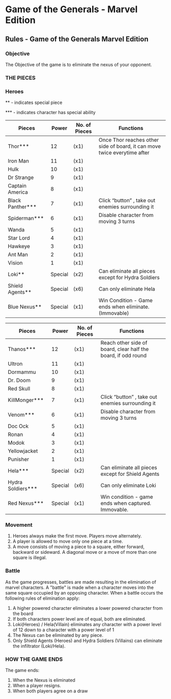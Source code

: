 # Game of the Generals - Marvel Edition

## Rules - Game of the Generals Marvel Edition 
### Objective
The Objective of the game is to eliminate the nexus of your opponent.

### THE PIECES
### Heroes
** -  indicates special piece

*** -  indicates character has special ability

Pieces |Power| No. of Pieces | Functions
------ |-----| ------------- | ---------
Thor*** |12|(x1)| Once Thor reaches other side of board, it can move twice everytime after
Iron Man|11 |(x1)|
Hulk|10 |(x1)|
Dr Strange|9|(x1)|
Captain America|8|(x1)|
Black Panther*** |7 |(x1)| Click “button” , take out enemies surrounding it
Spiderman*** |6|(x1)| Disable character from moving 3 turns
Wanda|5 |(x1)|
Star Lord|4 |(x1)|
Hawkeye|3 |(x1)|
Ant Man|2 |(x1)|
Vision|1 |(x1)|
Loki**|Special |(x2)| Can eliminate all pieces except for Hydra Soldiers 
Shield Agents**|Special|(x6)| Can only eliminate Hela 
Blue Nexus**|Special|(x1)| Win Condition - Game ends when eliminate. (Immovable)

| Pieces     | Power | No. of Pieces | Functions |
|------------|-------|---------------|-----------|
|Thanos***      | 12    | (x1)            | Reach other side of board, clear half the board, if odd round          |
|Ultron      | 11    | (x1)            |           |
|Dormammu    | 10    | (x1)            |           |
|Dr. Doom    | 9     | (x1)            |           |
|Red Skull   | 8     | (x1)            |           |
|KillMonger***  | 7     | (x1)            | Click “button” , take out enemies surrounding it          |
|Venom***       | 6     | (x1)            | Disable character from moving 3 turns          |
|Doc Ock     | 5     | (x1)            |           |
|Ronan       | 4     | (x1)            |           |
|Modok       | 3     | (x1)            |           |
|Yellowjacket| 2     | (x1)            |           |
|Punisher    | 1     | (x1)            |           |
|Hela***       |Special| (x2)            |Can eliminate all pieces except for Shield Agents           |
|Hydra Soldiers***|Special| (x6)         |Can only eliminate Loki           |
|Red Nexus***   |Special| (x1)          |Win condition - game ends when captured.  Immovable.           |


### Movement
1. Heroes always make the first move. Players move alternately. 
2. A player is allowed to move only one piece at a time.
3. A move consists of moving a piece to a square, either forward, backward or sideward. A diagonal move or a move of more than one square is illegal. 

### Battle
As the game progresses, battles are made resulting in the elimination of marvel characters. A "battle" is made when a character moves into the same square occupied by an opposing character. When a battle occurs the following rules of elimination apply:

1. A higher powered character eliminates a lower powered character from the board 
2. If both characters power level are of equal, both are eliminated.
3. Loki(Heroes) / Hela(Villain) eliminates any character with a power level of 12 down to a character with a power level of 1
4. The Nexus can be eliminated by any piece.
5. Only Shield Agents (Heroes) and Hydra Soldiers (Villains) can eliminate the infiltrator (Loki/Hela). 

### HOW THE GAME ENDS
The game ends:
1. When the Nexus is eliminated
2. When a player resigns.
3. When both players agree on a draw




